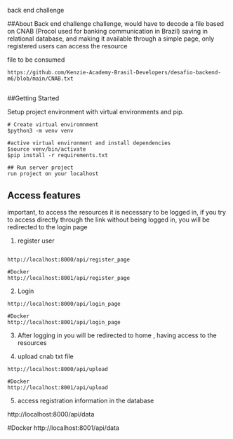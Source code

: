 back end challenge

##About
Back end challenge challenge, would have to decode a file based on CNAB (Procol used for banking communication in Brazil) 
saving in relational database, and making it available through a simple page, only registered users can access the resource

file to be consumed
````
https://github.com/Kenzie-Academy-Brasil-Developers/desafio-backend-m6/blob/main/CNAB.txt
````

##


##Getting Started

Setup project environment with virtual environments and pip.
```
# Create virtual enviromnment
$python3 -m venv venv 

#active virtual environment and install dependencies
$source venv/bin/activate
$pip install -r requirements.txt

## Run server project 
run project on your localhost
```

## Access features

important, to access the resources it is necessary to be logged in,
if you try to access directly through the link without being logged in, you will be redirected to the login page

1. register user
````

http://localhost:8000/api/register_page

#Docker
http://localhost:8001/api/register_page
````
2. Login 
````
http://localhost:8000/api/login_page

#Docker
http://localhost:8001/api/login_page
````
3. After logging in you will be redirected to home , having access to the resources

4. upload cnab txt file
````
http://localhost:8000/api/upload

#Docker
http://localhost:8001/api/upload
````
5. access registration information in the database

http://localhost:8000/api/data

#Docker
http://localhost:8001/api/data
````


